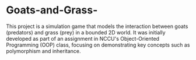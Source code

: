 # Goats-and-Grass-
This project is a simulation game that models the interaction between goats (predators) and grass (prey) in a bounded 2D world. It was initially developed as part of an assignment in NCCU's Object-Oriented Programming (OOP) class, focusing on demonstrating key concepts such as polymorphism and inheritance.
